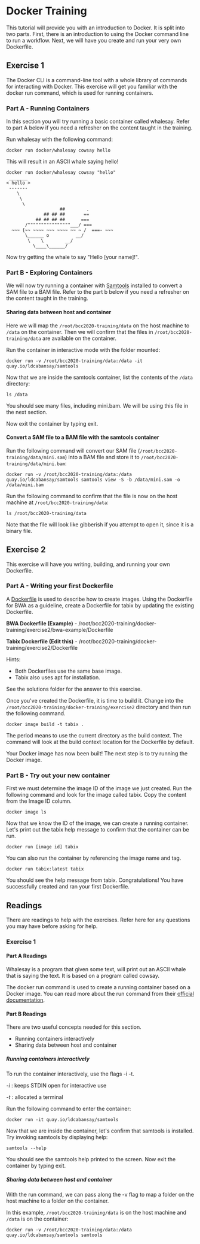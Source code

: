 # Docker Training
This tutorial will provide you with an introduction to Docker. It is split into two parts. First, there is an introduction to using the Docker command line to run a workflow. Next, we will have you create and run your very own Dockerfile.

## Exercise 1
The Docker CLI is a command-line tool with a whole library of commands for interacting with Docker. This exercise will get you familiar with the docker run command, which is used for running containers.


### Part A - Running Containers
In this section you will try running a basic container called whalesay. Refer to part A below if you need a refresher on the content taught in the training.

Run whalesay with the following command:
```shell
docker run docker/whalesay cowsay hello
```

This will result in an ASCII whale saying hello!
```shell
docker run docker/whalesay cowsay "hello"
 _______ 
< hello >
 ------- 
    \
     \
      \     
                    ##        .            
              ## ## ##       ==            
           ## ## ## ##      ===            
       /""""""""""""""""___/ ===        
  ~~~ {~~ ~~~~ ~~~ ~~~~ ~~ ~ /  ===- ~~~   
       \______ o          __/            
        \    \        __/             
          \____\______/   

```

Now try getting the whale to say "Hello [your name]!".

### Part B - Exploring Containers
We will now try running a container with [Samtools](https://www.htslib.org/) installed to convert a SAM file to a BAM file. Refer to the part b below if you need a refresher on the content taught in the training.

#### Sharing data between host and container
Here we will map the `/root/bcc2020-training/data` on the host machine to `/data` on the container. Then we will confirm that the files in `/root/bcc2020-training/data` are available on the container.

Run the container in interactive mode with the folder mounted:
```shell
docker run -v /root/bcc2020-training/data:/data -it quay.io/ldcabansay/samtools
```

Now that we are inside the samtools container, list the contents of the `/data` directory:
```shell
ls /data
```
You should see many files, including mini.bam. We will be using this file in the next section.

Now exit the container by typing exit.

#### Convert a SAM file to a BAM file with the samtools container
Run the following command will convert our SAM file (`/root/bcc2020-training/data/mini.sam`) into a BAM file and store it to `/root/bcc2020-training/data/mini.bam`:
```shell
docker run -v /root/bcc2020-training/data:/data quay.io/ldcabansay/samtools samtools view -S -b /data/mini.sam -o /data/mini.bam
```

Run the following command to confirm that the file is now on the host machine at `/root/bcc2020-training/data`:
```shell
ls /root/bcc2020-training/data
```

Note that the file will look like gibberish if you attempt to open it, since it is a binary file.

## Exercise 2
This exercise will have you writing, building, and running your own Dockerfile.

### Part A - Writing your first Dockerfile
A [Dockerfile](https://docs.docker.com/engine/reference/builder/) is used to describe how to create images. Using the Dockerfile for BWA as a guideline, create a Dockerfile for tabix by updating the existing Dockerfile.

**BWA Dockerfile (Example)** - /root/bcc2020-training/docker-training/exercise2/bwa-example/Dockerfile

**Tabix Dockerfile (Edit this)** - /root/bcc2020-training/docker-training/exercise2/Dockerfile

Hints:
* Both Dockerfiles use the same base image.
* Tabix also uses apt for installation.

See the solutions folder for the answer to this exercise.

Once you've created the Dockerfile, it is time to build it. Change into the `/root/bcc2020-training/docker-training/exercise2` directory and then run the following command.
```shell
docker image build -t tabix .
```

The period means to use the current directory as the build context. The command will look at the build context location for the Dockerfile by default.

Your Docker image has now been built! The next step is to try running the Docker image.

### Part B - Try out your new container
First we must determine the image ID of the image we just created. Run the following command and look for the image called tabix. Copy the content from the Image ID column.
```shell
docker image ls
```

Now that we know the ID of the image, we can create a running container. Let's print out the tabix help message to confirm that the container can be run.
```shell
docker run [image id] tabix
```

You can also run the container by referencing the image name and tag.
```shell
docker run tabix:latest tabix
```

You should see the help message from tabix. Congratulations! You have successfully created and ran your first Dockerfile.

## Readings
There are readings to help with the exercises. Refer here for any questions you may have before asking for help.

### Exercise 1
#### Part A Readings
Whalesay is a program that given some text, will print out an ASCII whale that is saying the text. It is based on a program called cowsay.

The docker run command is used to create a running container based on a Docker image. You can read more about the run command from their [official documentation](https://docs.docker.com/reference/cli/docker/container/run/).

#### Part B Readings
There are two useful concepts needed for this section.
* Running containers interactively
* Sharing data between host and container

##### Running containers interactively
To run the container interactively, use the flags -i -t.

_-i_ : keeps STDIN open for interactive use

_-t_ : allocated a terminal


Run the following command to enter the container:
```shell
docker run -it quay.io/ldcabansay/samtools
```

Now that we are inside the container, let's confirm that samtools is installed. Try invoking samtools by displaying help:
```shell
samtools --help
```

You should see the samtools help printed to the screen. Now exit the container by typing exit.

##### Sharing data between host and container
With the run command, we can pass along the -v flag to map a folder on the host machine to a folder on the container.

In this example, `/root/bcc2020-training/data` is on the host machine and `/data` is on the container:
```shell
docker run -v /root/bcc2020-training/data:/data quay.io/ldcabansay/samtools samtools
```
